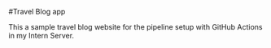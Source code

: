 #Travel Blog app

This a sample travel blog website for the pipeline setup with GitHub Actions in my Intern Server.
